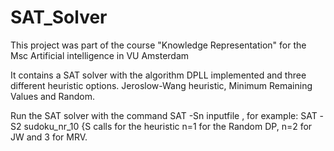 # SAT_Solver
This project was part of the course "Knowledge Representation" for the Msc Artificial intelligence in VU Amsterdam

It contains a SAT solver with the algorithm DPLL implemented and three different heuristic options. Jeroslow-Wang heuristic, Minimum Remaining Values and Random.

Run the SAT solver with the command SAT -Sn inputfile , for example: SAT -S2 sudoku_nr_10 {S calls for the heuristic n=1 for the Random DP, n=2 for JW and 3 for MRV. 
